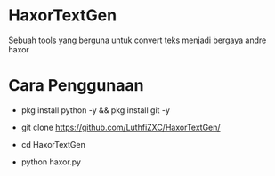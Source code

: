 # HaxorTextGen
Sebuah tools yang berguna untuk convert teks menjadi bergaya andre haxor

# Cara Penggunaan

* pkg install python -y && pkg install git -y

* git clone https://github.com/LuthfiZXC/HaxorTextGen/

* cd HaxorTextGen

* python haxor.py
